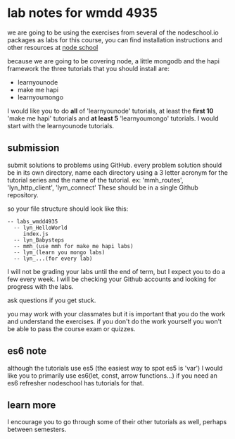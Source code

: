 # lab notes for wmdd 4935

we are going to be using the exercises from several of the nodeschool.io
packages as labs for this course, you can find installation instructions and
other resources at [node school](https://nodeschool.io/)

because we are going to be covering node, a little mongodb and the hapi
framework the three tutorials that you should install are:  
- learnyounode
- make me hapi
- learnyoumongo

I would like you to do **all** of 'learnyounode' tutorials, at least the **first 10** 'make
me hapi' tutorials and **at least 5** 'learnyoumongo' tutorials. I would start
with the learnyounode tutorials.

## submission

submit solutions to problems using GitHub.
every problem solution should be in its own directory, name each directory using a 3 letter
acronym for the tutorial series and the name of the tutorial. 
ex: 'mmh_routes', 'lyn_http_client', 'lym_connect'
These should be in a single Github repository.

so your file structure should look like this:

    -- labs_wmdd4935
      -- lyn_HelloWorld
         index.js
      -- lyn_Babysteps
      -- mmh_(use mmh for make me hapi labs)
      -- lym_(learn you mongo labs)
      -- lyn_...(for every lab)

I will not be grading your labs until the end of term, but I expect you to do a
few every week. I will be checking your Github accounts and looking for progress
with the labs.

ask questions if you get stuck.

you may work with your classmates but it is important that you do the work and
understand the exercises. if you don't do the work yourself you won't be able to
pass the course exam or quizzes.

## es6 note

although the tutorials use es5 (the easiest way to spot es5 is 'var') I would
like you to primarily use es6(let, const, arrow functions...) if you need an es6
refresher nodeschool has tutorials for that.

## learn more

I encourage you to go through some of their other tutorials as well, perhaps
between semesters.
